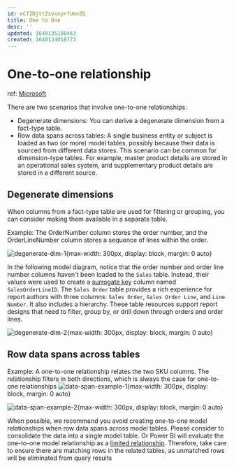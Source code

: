 ```yaml
---
id: eCfZNjttZsvxnprfUmnZQ
title: One to One
desc: ''
updated: 1640135100463
created: 1640134058773
---
```

# One-to-one relationship

ref: [Microsoft](https://docs.microsoft.com/en-us/power-bi/guidance/relationships-one-to-one)

There are two scenarios that involve one-to-one relationships:
- Degenerate dimensions: You can derive a degenerate dimension from a fact-type table.
- Row data spans across tables: A single business entity or subject is loaded as two (or more) model tables, possibly because their data is sourced from different data stores. This scenario can be common for dimension-type tables. For example, master product details are stored in an operational sales system, and supplementary product details are stored in a different source.

## Degenerate dimensions

When columns from a fact-type table are used for filtering or grouping, you can consider making them available in a separate table.

Example: The OrderNumber column stores the order number, and the OrderLineNumber column stores a sequence of lines within the order.

![degenerate-dim-1](https://docs.microsoft.com/en-us/power-bi/guidance/media/relationships-one-to-one/sales-order-rows.png){max-width: 300px, display: block, margin: 0 auto}

In the following model diagram, notice that the order number and order line number columns haven't been loaded to the `Sales` table. Instead, their values were used to create a [surrogate key](https://docs.microsoft.com/en-us/power-bi/guidance/star-schema#surrogate-keys) column named `SalesOrderLineID`. The `Sales Order` table provides a rich experience for report authors with three columns: `Sales Order`, `Sales Order Line`, and `Line Number`. It also includes a hierarchy. These table resources support report designs that need to filter, group by, or drill down through orders and order lines.

![degenerate-dim-2](https://docs.microsoft.com/en-us/power-bi/guidance/media/relationships-one-to-one/sales-order-degenerate.png){max-width: 300px, display: block, margin: 0 auto}

## Row data spans across tables

Example: A one-to-one relationship relates the two SKU columns. The relationship filters in both directions, which is always the case for one-to-one relationships
![data-span-example-1](https://docs.microsoft.com/en-us/power-bi/guidance/media/relationships-one-to-one/product-to-product-category.png){max-width: 300px, display: block, margin: 0 auto}

![data-span-example-2](https://docs.microsoft.com/en-us/power-bi/guidance/media/relationships-one-to-one/product-to-product-category-2.png){max-width: 300px, display: block, margin: 0 auto}

When possible, we recommend you avoid creating one-to-one model relationships when row data spans across model tables. Please consider to consolidate the data into a single model table. Or Power BI will evaluate the one-to-one model relationship as a [limited relationship](https://docs.microsoft.com/en-us/power-bi/transform-model/desktop-relationships-understand#limited-relationships). Therefore, take care to ensure there are matching rows in the related tables, as unmatched rows will be eliminated from query results
